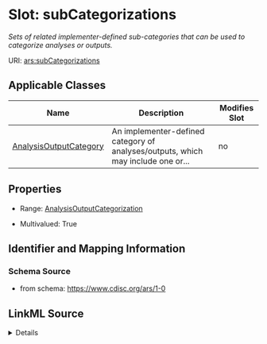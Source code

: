 # Slot: subCategorizations


_Sets of related implementer-defined sub-categories that can be used to categorize analyses or outputs._



URI: [ars:subCategorizations](https://www.cdisc.org/ars/1-0/subCategorizations)



<!-- no inheritance hierarchy -->




## Applicable Classes

| Name | Description | Modifies Slot |
| --- | --- | --- |
[AnalysisOutputCategory](AnalysisOutputCategory.md) | An implementer-defined category of analyses/outputs, which may include one or... |  no  |







## Properties

* Range: [AnalysisOutputCategorization](AnalysisOutputCategorization.md)

* Multivalued: True





## Identifier and Mapping Information







### Schema Source


* from schema: https://www.cdisc.org/ars/1-0




## LinkML Source

<details>
```yaml
name: subCategorizations
description: Sets of related implementer-defined sub-categories that can be used to
  categorize analyses or outputs.
from_schema: https://www.cdisc.org/ars/1-0
rank: 1000
multivalued: true
alias: subCategorizations
domain_of:
- AnalysisOutputCategory
range: AnalysisOutputCategorization
inlined: true
inlined_as_list: true

```
</details>